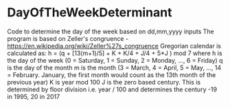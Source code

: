 # DayOfTheWeekDeterminant
Code to determine the day of the week based on dd,mm,yyyy inputs
The program is based on Zeller's congruence - https://en.wikipedia.org/wiki/Zeller%27s_congruence
Gregorian calendar is calculated as:
h = (q + [13(m+1)/5] + K + K/4 + J/4 + 5*J ) mod 7
where
h is the day of the week (0 = Saturday, 1 = Sunday, 2 = Monday, ..., 6 = Friday)
q is the day of the month
m is the month (3 = March, 4 = April, 5 = May, ..., 14 = February. January, the first month would count as the 13th month of the previous year)
K is year mod 100
J is the zero based century. This is determined by floor division i.e. year / 100 and determines the century -19 in 1995, 20 in 2017
